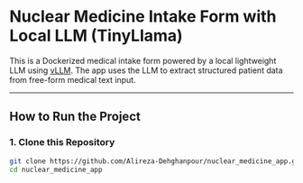 # Nuclear Medicine Intake Form with Local LLM (TinyLlama)

This is a Dockerized medical intake form powered by a local lightweight LLM using [vLLM](https://github.com/vllm-project/vllm). 
The app uses the LLM to extract structured patient data from free-form medical text input.

---

## How to Run the Project

### 1. Clone this Repository

```bash
git clone https://github.com/Alireza-Dehghanpour/nuclear_medicine_app.git
cd nuclear_medicine_app

